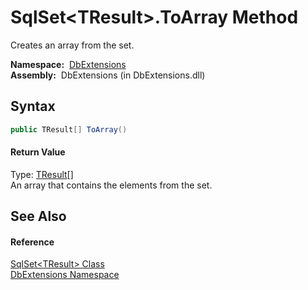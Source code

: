 SqlSet&lt;TResult>.ToArray Method
=================================
  Creates an array from the set.

  **Namespace:**  [DbExtensions][1]  
  **Assembly:**  DbExtensions (in DbExtensions.dll)

Syntax
------

```csharp
public TResult[] ToArray()
```

#### Return Value
Type: [TResult][2][]  
An array that contains the elements from the set.

See Also
--------

#### Reference
[SqlSet&lt;TResult> Class][2]  
[DbExtensions Namespace][1]  

[1]: ../README.md
[2]: README.md